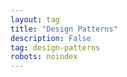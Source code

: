 ```yaml
---
layout: tag
title: "Design Patterns"
description: False
tag: design-patterns
robots: noindex
---
```

